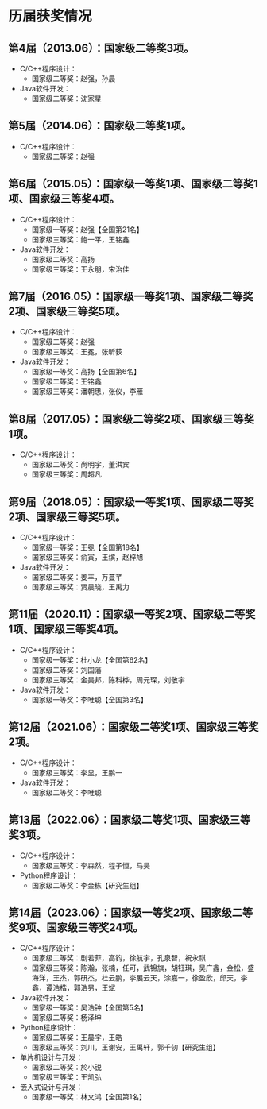 # 历届获奖情况

## 第4届（2013.06）：国家级二等奖3项。
+ C/C++程序设计：
  - 国家级二等奖：赵强，孙晨
+ Java软件开发：
  - 国家级二等奖：沈家星

## 第5届（2014.06）：国家级二等奖1项。
+ C/C++程序设计：
  - 国家级二等奖：赵强

## 第6届（2015.05）：国家级一等奖1项、国家级二等奖1项、国家级三等奖4项。
+ C/C++程序设计：
  - 国家级一等奖：赵强【全国第21名】
  - 国家级三等奖：鲍一平，王铭鑫
+ Java软件开发：
  - 国家级二等奖：高扬	
  - 国家级三等奖：王永朋，宋治佳
  
## 第7届（2016.05）：国家级一等奖1项、国家级二等奖2项、国家级三等奖5项。
+ C/C++程序设计：
  - 国家级二等奖：赵强
  - 国家级三等奖：王冕，张昕荻
+ Java软件开发：
  - 国家级一等奖：高扬【全国第6名】
  - 国家级二等奖：王铭鑫
  - 国家级三等奖：潘朝思，张仪，李雁

## 第8届（2017.05）：国家级二等奖2项、国家级三等奖1项。
+ C/C++程序设计：
  - 国家级二等奖：尚明宇，董洪宾
  - 国家级三等奖：周超凡	

## 第9届（2018.05）：国家级一等奖1项、国家级二等奖2项、国家级三等奖5项。
+ C/C++程序设计：
  - 国家级一等奖：王冕【全国第18名】
  - 国家级三等奖：俞寅，王缤，赵梓旭
+ Java软件开发：
  - 国家级二等奖：姜丰，万蔓芊
  - 国家级三等奖：贾晨晓，王禹力

## 第11届（2020.11）：国家级一等奖2项、国家级二等奖1项、国家级三等奖4项。
+ C/C++程序设计：
  - 国家级一等奖：杜小龙【全国第62名】
  - 国家级二等奖：刘国藩
  - 国家级三等奖：金昊邦，陈科桦，周元琛，刘敬宇	
+ Java软件开发：
  - 国家级一等奖：李唯聪【全国第3名】

## 第12届（2021.06）：国家级二等奖1项、国家级三等奖2项。
+ C/C++程序设计：
  - 国家级三等奖：李显，王鹏一
+ Java软件开发：
  - 国家级二等奖：李唯聪	

## 第13届（2022.06）：国家级二等奖1项、国家级三等奖3项。
+ C/C++程序设计：
  - 国家级三等奖：李森然，程子恒，马昊	
+ Python程序设计：
  - 国家级二等奖：李金栋【研究生组】

## 第14届（2023.06）：国家级一等奖2项、国家级二等奖9项、国家级三等奖24项。
+ C/C++程序设计：
  - 国家级二等奖：剧若菲，高钧，徐航宇，孔泉智，祝永祺
  - 国家级三等奖：陈瀚，张楠，任可，武锦旗，胡钰琪，吴广鑫，金松，盛海洋，王杰，郭研杰，杜云鹏，李展云天，涂嘉一，徐盈欣，邱天，李鑫，谭浩楷，郭浩男，王斌
+ Java软件开发：
  - 国家级一等奖：吴浩钟【全国第5名】
  - 国家级二等奖：杨泽坤
+ Python程序设计：
  - 国家级二等奖：王晨宇，王皓
  - 国家级三等奖：刘川，王谢安，王禹轩，郭千仞【研究生组】
+ 单片机设计与开发：
  - 国家级二等奖：於小锐
  - 国家级三等奖：王凯弘
+ 嵌入式设计与开发：
  - 国家级一等奖：林文鸿【全国第1名】

